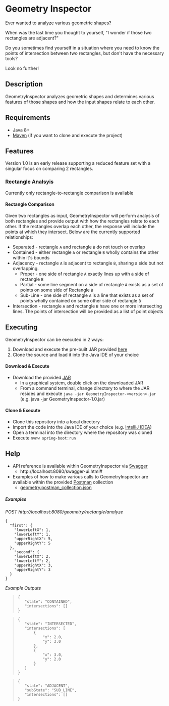 # Geometry Inspector

Ever wanted to analyze various geometric shapes? 

When was the last time you thought to yourself, "I wonder if those two rectangles are adjacent?" 

Do you sometimes find yourself in a situation where you need to know the points of intersection between two rectangles, but don't have the necessary tools?

Look no further!


## Description ##
GeometryInspector analyzes geometric shapes and determines various features of those shapes and how the input shapes relate to each other. 


## Requirements ##
* Java 8+
* [Maven](https://maven.apache.org/) (if you want to clone and execute the project)


## Features ##
Version 1.0 is an early release supporting a reduced feature set with a singular focus on comparing 2 rectangles.


### Rectangle Analsyis ###
Currently only rectangle-to-rectangle comparison is available


#### Rectangle Comparison ####
Given two rectangles as input, GeometryInspector will perform analysis of both rectangles and provide output with how the rectangles relate to each other. If the rectangles overlap each other, the response will include the points at which they intersect. Below are the currently supported relationships:
* Separated - rectangle `A` and rectangle `B` do not touch or overlap
* Contained - either rectangle `A` or rectangle `B` wholly contains the other within it's bounds
* Adjacency - rectangle `A` is adjacent to rectangle `B`, sharing a side but not overlapping. 
    *  Proper - one side of rectangle `A` exactly lines up with a side of rectangle `B`
    *  Partial - some line segment on a side of rectangle `A` exists as a set of points on some side of Rectangle `B`
    *  Sub-Line - one side of rectangle `A` is a line that exists as a set of points wholly contained on some other side of rectangle `B`
* Intersection - rectangle `A` and rectangle `B` have one or more intersecting lines. The points of intersection will be provided as a list of point objects


## Executing ##
GeometryInspector can be executed in 2 ways:
1. Download and execute the pre-built JAR provided [here](https://github.com/waymirec/geometry/blob/master/GeometryInspector-1.0.jar)
2. Clone the source and load it into the Java IDE of your choice


#### Download & Execute ####
* Download the provided [JAR](https://github.com/waymirec/geometry/blob/master/GeometryInspector-1.0.jar)
   * In a graphical system, double click on the downloaded JAR
   * From a command terminal, change directory to where the JAR resides and execute `java -jar GeometryInspector-<version>.jar` (e.g. java -jar GeometryInspector-1.0.jar)

#### Clone & Execute ####
* Clone this repository into a local directory
* Import the code into the Java IDE of your choice (e.g. [IntelliJ IDEA](https://www.jetbrains.com/idea/))
* Open a terminal into the directory where the repository was cloned
* Execute `mvnw spring-boot:run`


## Help ##
* API reference is available within GeometryInspector via [Swagger](https://swagger.io/)
    * http://localhost:8080/swagger-ui.html#
* Examples of how to make various calls to GeometryInspector are available within the provided [Postman](https://www.postman.com/) collection
    * [geometry.postman_collection.json](https://github.com/waymirec/geometry/blob/master/geometry.postman_collection.json)


##### Examples #####
*POST http://localhost:8080/geometry/rectangle/analyze*
```
{
  "first": { 
    "lowerLeftX": 1, 
    "lowerLeftY": 1, 
    "upperRightX": 5, 
    "upperRightY": 5 
  },
    "second": { 
    "lowerLeftX": 2, 
    "lowerLeftY": 2, 
    "upperRightX": 3, 
    "upperRightY": 3 
  }
}
```

*Example Outputs*
>```
>{
>    "state": "CONTAINED",
>    "intersections": []
>}
>```

>```
>{
>    "state": "INTERSECTED",
>    "intersections": [
>        {
>            "x": 2.0,
>            "y": 3.0
>        },
>        {
>            "x": 3.0,
>            "y": 2.0
>        }
>    ]
>}
>```

>```
>{
>    "state": "ADJACENT",
>    "subState": "SUB_LINE",
>    "intersections": []
>}
>```
